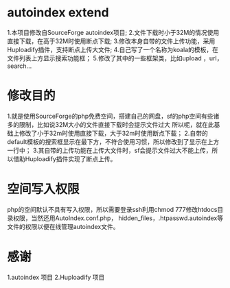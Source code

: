 # autoindex extend
1.本项目修改自SourceForge autoindex项目;
2.文件下载时小于32M的情况使用直接下载，在高于32M时使用断点下载;
3.修改本身自带的文件上传功能，采用Huploadify插件，支持断点上传大文件;
4.自己写了一个名称为koala的模板，在文件列表上方显示搜索功能框；
5.修改了其中的一些框架类，比如upload ，url，search...
# 修改目的
1.就是使用SourceForge的php免费空间，搭建自己的网盘，sf的php空间有些诸多的限制，比如说32M大小的文件直接下载时会提示文件过大
所以呢，就在此基础上修改了小于32m时使用直接下载，大于32m时使用断点下载；
2.自带的default模板的搜索框显示在最下方，不符合使用习惯，所以修改到了显示在上方一行中；
3.其自带的上传功能在上传大文件时，sf会提示文件过大不能上传，所以借助Huploadify插件实现了断点上传。
# 空间写入权限
php的空间默认不具有写入权限，所以需要登录ssh利用chmod 777修改htdocs目录权限，当然还用AutoIndex.conf.php，
hidden_files，.htpasswd.autoindex等文件的权限以便在线管理autoindex文件。
# 感谢
1.autoindex 项目
2.Huploadify 项目